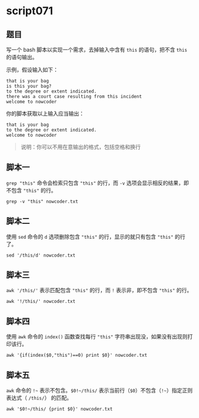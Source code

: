 # script071
## 题目

写一个 bash 脚本以实现一个需求，去掉输入中含有 `this` 的语句，把不含 `this` 的语句输出。

示例，假设输入如下：
```text
that is your bag
is this your bag?
to the degree or extent indicated.
there was a court case resulting from this incident
welcome to nowcoder
```

你的脚本获取以上输入应当输出：
```text
that is your bag
to the degree or extent indicated.
welcome to nowcoder
```

> 说明：你可以不用在意输出的格式，包括空格和换行





## 脚本一

`grep "this"` 命令会检索只包含 `"this"` 的行，而 `-v` 选项会显示相反的结果，即不包含 `"this"` 的行。

```shell
grep -v "this" nowcoder.txt
```





## 脚本二

使用 `sed` 命令的 `d` 选项删除包含 `"this"` 的行，显示的就只有包含 `"this"` 的行了。

```shell
sed '/this/d' nowcoder.txt
```





## 脚本三

`awk '/this/'` 表示匹配包含 `"this"` 的行，而 `!` 表示非，即不包含 `"this"` 的行。

```shell
awk '!/this/' nowcoder.txt
```





## 脚本四

使用 `awk` 命令的 `index()` 函数查找每行 `"this"` 字符串出现没，如果没有出现则打印该行。

```shell
awk '{if(index($0,"this")==0) print $0}' nowcoder.txt
```





## 脚本五

`awk` 命令的 `!~` 表示不包含。`$0!~/this/` 表示当前行（`$0`）不包含（`!~`）指定正则表达式（ `/this/`） 的匹配。

```shell
awk '$0!~/this/ {print $0}' nowcoder.txt
```